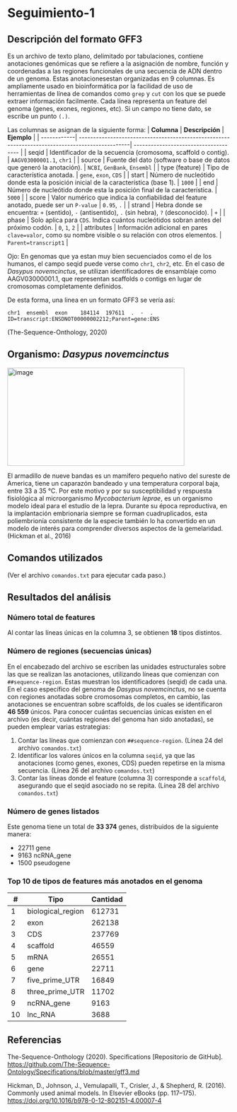 # Seguimiento-1
## Descripción del formato GFF3
Es un archivo de texto plano, delimitado por tabulaciones, contiene anotaciones genómicas que se refiere a la asignación de nombre, función y coordenadas a las regiones funcionales de una secuencia de ADN dentro de un genoma. Estas anotacionesestan organizadas en 9 columnas. Es ampliamente usado en bioinformática por la facilidad de uso de herramientas de línea de comandos como `grep` y `cut` con los que se puede extraer información facilmente.
Cada línea representa un feature del genoma (genes, exones, regiones, etc). Si un campo no tiene dato, se escribe un punto `(.)`.

Las columnas se asignan de la siguiente forma: 
| **Columna** | **Descripción**                                                                                 | **Ejemplo**                           |
| ------------| ------------------------------------------------------------------------------------------------| ------------------------------------- |
| seqid       | Identificador de la secuencia (cromosoma, scaffold o contig).                                   | `AAGV03000001.1`, `chr1`              |
| source      | Fuente del dato (software o base de datos que generó la anotación).                             | `NCBI`, `GenBank`, `Ensembl`          |
| type (feature) | Tipo de característica anotada.                                                              | `gene`, `exon`, `CDS`                 |
| start       | Número de nucleótido donde esta la posición inicial de la característica (base 1).              | `1000`                                |
| end         | Número de nucleótido donde esta la posición final de la característica.                         | `5000`                                |
| score       | Valor numérico que indica la confiabilidad del feature anotado, puede ser un `P-value`          | `0.95`, `.`                           |
| strand      | Hebra donde se encuentra: `+` (sentido), `-` (antisentido), `.` (sin hebra), `?` (desconocido). | `+`                                   |
| phase       | Solo aplica para `CDS`. Indica cuántos nucleótidos sobran antes del próximo codón.              | `0`, `1`, `2`                         |
| attributes  | Información adicional en pares `clave=valor`, como su nombre visible o su relación con otros elementos. | `Parent=transcript1`          |

Ojo: En genomas que ya estan muy bien secuenciados como el de los humanos, el campo seqid puede verse como `chr1`, `chr2`, etc. En el caso de *Dasypus novemcinctus*, se utilizan identificadores de ensamblaje como AAGV03000001.1, que representan scaffolds o contigs en lugar de cromosomas completamente definidos.

De esta forma, una linea en un formato GFF3 se vería así:  

  `chr1  ensembl  exon    184114  197611  .  -  .  ID=transcript:ENSDNOT00000002212;Parent=gene:ENS`

(The-Sequence-Onthology, 2020)
## Organismo: *Dasypus novemcinctus*
<img width="400" height="222" alt="image" src="https://github.com/user-attachments/assets/de37106a-c073-484e-b21c-e6bff0bb523a" />

El armadillo de nueve bandas es un mamifero pequeño nativo del sureste de America, tiene un caparazón bandeado y una temperatura corporal baja, entre 33 a 35 °C. Por este motivo y por su susceptibilidad y respuesta fisiológica al microorganismo *Mycobacterium leprae*, es un organismo modelo ideal para el estudio de la lepra. Durante su época reproductiva, en la implantación embrionaria siempre se forman cuadruplicados, esta poliembrionía consistente de la especie también lo ha convertido en un modelo de interés para comprender diversos aspectos de la gemelaridad. (Hickman et al., 2016)

## Comandos utilizados
(Ver el archivo `comandos.txt` para ejecutar cada paso.)

## Resultados del análisis
### **Número total de features** 
Al contar las líneas únicas en la columna 3, se obtienen **18** tipos distintos.
### **Número de regiones (secuencias únicas)** 
En el encabezado del archivo se escriben las unidades estructurales sobre las que se realizan las anotaciones, utilizando líneas que comienzan con `##sequence-region`. Estas muestran los identificadores (seqid) de cada una. En el caso específico del genoma de *Dasypus novemcinctus*, no se cuenta con regiones anotadas sobre cromosomas completos, en cambio, las anotaciones se encuentran sobre scaffolds, de los cuales se identificaron **46 559** únicos.
  Para conocer cuántas secuencias únicas existen en el archivo (es decir, cuántas regiones del genoma han sido anotadas), se pueden emplear varias estrategias:
  1. Contar las líneas que comienzan con `##sequence-region`. (Línea 24 del archivo `comandos.txt`)
  2. Identificar los valores únicos en la columna `seqid`, ya que las anotaciones (como genes, exones, CDS) pueden repetirse en la misma secuencia. (Línea 26 del archivo `comandos.txt`)
  3. Contar las líneas donde el feature (columna 3) corresponde a `scaffold`, asegurando que el seqid asociado no se repita. (Línea 28 del archivo `comandos.txt`)
### **Número de genes listados**
Este genoma tiene un total de **33 374** genes, distribuidos de la siguiente manera:

* 22711   gene
* 9163    ncRNA_gene
* 1500    pseudogene

### **Top 10 de tipos de features más anotados en el genoma**
| #  | Tipo               | Cantidad |
| -- | ------------------ | -------- |
| 1  | biological\_region | 612731   |
| 2  | exon               | 262138   |
| 3  | CDS                | 237769   |
| 4  | scaffold           | 46559    |
| 5  | mRNA               | 26551    |
| 6  | gene               | 22711    |
| 7  | five\_prime\_UTR   | 16849    |
| 8  | three\_prime\_UTR  | 11702    |
| 9  | ncRNA\_gene        | 9163     |
| 10 | lnc\_RNA           | 3688     |

## Referencias 
The-Sequence-Onthology (2020). Specifications [Repositorio de GitHub]. https://github.com/The-Sequence-Ontology/Specifications/blob/master/gff3.md

Hickman, D., Johnson, J., Vemulapalli, T., Crisler, J., & Shepherd, R. (2016). Commonly used animal models. In Elsevier eBooks (pp. 117–175). https://doi.org/10.1016/b978-0-12-802151-4.00007-4
